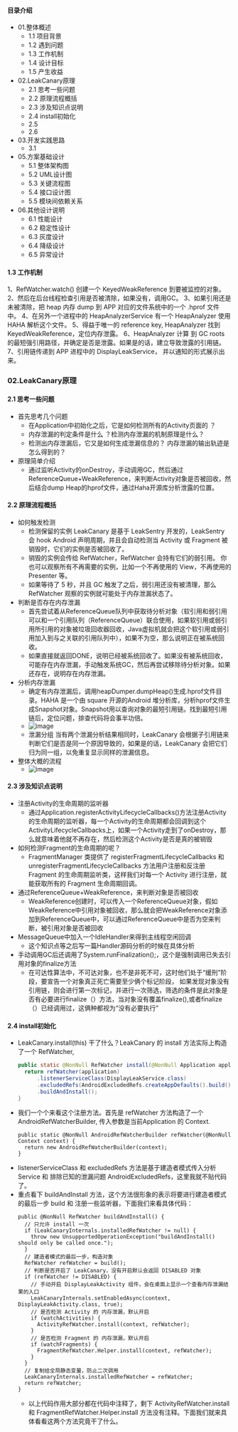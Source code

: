 #### 目录介绍
- 01.整体概述
    - 1.1 项目背景
    - 1.2 遇到问题
    - 1.3 工作机制
    - 1.4 设计目标
    - 1.5 产生收益
- 02.LeakCanary原理
    - 2.1 思考一些问题
    - 2.2 原理流程概括
    - 2.3 涉及知识点说明
    - 2.4 install初始化
    - 2.5 
    - 2.6 
- 03.开发实践思路
    - 3.1 
- 05.方案基础设计
    - 5.1 整体架构图
    - 5.2 UML设计图
    - 5.3 关键流程图
    - 5.4 接口设计图
    - 5.5 模块间依赖关系
- 06.其他设计说明
    - 6.1 性能设计
    - 6.2 稳定性设计
    - 6.3 灰度设计
    - 6.4 降级设计
    - 6.5 异常设计



#### 1.3 工作机制
1、RefWatcher.watch() 创建一个 KeyedWeakReference 到要被监控的对象。
2、然后在后台线程检查引用是否被清除，如果没有，调用GC。
3、如果引用还是未被清除，把 heap 内存 dump 到 APP 对应的文件系统中的一个 .hprof 文件中。
4、在另外一个进程中的 HeapAnalyzerService 有一个 HeapAnalyzer 使用HAHA 解析这个文件。
5、得益于唯一的 reference key, HeapAnalyzer 找到 KeyedWeakReference，定位内存泄露。
6、HeapAnalyzer 计算 到 GC roots 的最短强引用路径，并确定是否是泄露。如果是的话，建立导致泄露的引用链。
7、引用链传递到 APP 进程中的 DisplayLeakService， 并以通知的形式展示出来。


### 02.LeakCanary原理
#### 2.1 思考一些问题
- 首先思考几个问题
    - 在Application中初始化之后，它是如何检测所有的Activity页面的 ？
    - 内存泄漏的判定条件是什么 ？检测内存泄漏的机制原理是什么？
    - 检测出内存泄漏后，它又是如何生成泄漏信息的？ 内存泄漏的输出轨迹是怎么得到的？
- 原理简单介绍
    - 通过监听Activity的onDestroy，手动调用GC，然后通过ReferenceQueue+WeakReference，来判断Activity对象是否被回收，然后结合dump Heap的hprof文件，通过Haha开源库分析泄露的位置。



#### 2.2 原理流程概括
- 如何触发检测
    - 检测保留的实例 LeakCanary 是基于 LeakSentry 开发的，LeakSentry 会 hook Android 声明周期，并且会自动检测当 Activity 或 Fragment 被销毁时，它们的实例是否被回收了。
    - 销毁的实例会传给 RefWatcher，RefWatcher 会持有它们的弱引用。 你也可以观察所有不再需要的实例，比如一个不再使用的 View，不再使用的 Presenter 等。
    - 如果等待了 5 秒，并且 GC 触发了之后，弱引用还没有被清理，那么 RefWatcher 观察的实例就可能处于内存泄漏状态了。
- 判断是否存在内存泄漏
    - 首先尝试着从ReferenceQueue队列中获取待分析对象（软引用和弱引用可以和一个引用队列（ReferenceQueue）联合使用，如果软引用或弱引用所引用的对象被垃圾回收器回收，Java虚拟机就会把这个软引用或弱引用加入到与之关联的引用队列中），如果不为空，那么说明正在被系统回收。
    - 如果直接就返回DONE，说明已经被系统回收了。如果没有被系统回收，可能存在内存泄漏，手动触发系统GC，然后再尝试移除待分析对象。如果还存在，说明存在内存泄漏。
- 分析内存泄漏
    - 确定有内存泄漏后，调用heapDumper.dumpHeap()生成.hprof文件目录。HAHA 是一个由 square 开源的Android 堆分析库，分析hprof文件生成Snapshot对象。Snapshot用以查询对象的最短引用链。找到最短引用链后，定位问题，排查代码将会事半功倍。
    - ![image](https://img-blog.csdnimg.cn/20200418204619916.png)
    - 泄漏分组 当有两个泄漏分析结果相同时，LeakCanary 会根据子引用链来判断它们是否是同一个原因导致的，如果是的话，LeakCanary 会把它们归为同一组，以免重复显示同样的泄漏信息。
- 整体大概的流程
    - ![image](https://img-blog.csdnimg.cn/20200418204735337.png)





#### 2.3 涉及知识点说明
- 注册Activity的生命周期的监听器
    - 通过Application.registerActivityLifecycleCallbacks()方法注册Activity的生命周期的监听器，每一个Activity的生命周期都会回调到这个ActivityLifecycleCallbacks上，如果一个Activity走到了onDestroy，那么就意味着他就不再存在，然后检测这个Activity是否是真的被销毁
- 如何检测Fragment的生命周期的呢？
    - FragmentManager 类提供了 registerFragmentLifecycleCallbacks 和 unregisterFragmentLifecycleCallbacks 方法用户注册和反注册 Fragment 的生命周期监听类，这样我们对每一个 Activity 进行注册，就能获取所有的 Fragment 生命周期回调。
- 通过ReferenceQueue+WeakReference，来判断对象是否被回收
    - WeakReference创建时，可以传入一个ReferenceQueue对象，假如WeakReference中引用对象被回收，那么就会把WeakReference对象添加到ReferenceQueue中，可以通过ReferenceQueue中是否为空来判断，被引用对象是否被回收
- MessageQueue中加入一个IdleHandler来得到主线程空闲回调
    - 这个知识点等之后写一篇Handler源码分析的时候在具体分析
- 手动调用GC后还调用了System.runFinalization();，这个是强制调用已失去引用对象的finalize方法
    - 在可达性算法中，不可达对象，也不是非死不可，这时他们处于“缓刑”阶段，要宣告一个对象真正死亡需要至少俩个标记阶段， 如果发现对象没有引用链，则会进行第一次标记，并进行一次筛选，筛选的条件是此对象是否有必要进行finalize（）方法，当对象没有覆盖finalize(),或者finalize（）已经调用过，这俩种都视为“没有必要执行”


#### 2.4 install初始化
- LeakCanary.install(this) 干了什么？LeakCanary 的 install 方法实际上构造了一个 RefWatcher,
    ``` java
    public static @NonNull RefWatcher install(@NonNull Application application) {
      return refWatcher(application)
          .listenerServiceClass(DisplayLeakService.class)
          .excludedRefs(AndroidExcludedRefs.createAppDefaults().build())
          .buildAndInstall();
    }
    ```
- 我们一个个来看这个注册方法。首先是 refWatcher 方法构造了一个 AndroidRefWatcherBuilder, 传入参数是当前Application 的 Context.
    ```
    public static @NonNull AndroidRefWatcherBuilder refWatcher(@NonNull Context context) {
      return new AndroidRefWatcherBuilder(context);
    }
    ```
- listenerServiceClass 和 excludedRefs 方法是基于建造者模式传入分析Service 和 排除已知的泄漏问题 AndroidExcludedRefs，这里我就不贴代码了。
- 重点看下 buildAndInstall 方法，这个方法很形象的表示将要进行建造者模式的最后一步 build 和 注册一些监听器，下面我们来看具体代码：
    ```
    public @NonNull RefWatcher buildAndInstall() {
      // 只允许 install 一次
      if (LeakCanaryInternals.installedRefWatcher != null) {
        throw new UnsupportedOperationException("buildAndInstall() should only be called once.");
      }
      // 建造者模式的最后一步，构造对象
      RefWatcher refWatcher = build();
      // 判断是否开启了 LeakCanary，没有开启默认会返回 DISABLED 对象
      if (refWatcher != DISABLED) {
        // 手动开启 DisplayLeakActivity 组件，会在桌面上显示一个查看内存泄漏结果的入口
        LeakCanaryInternals.setEnabledAsync(context, DisplayLeakActivity.class, true);
        // 是否检测 Activity 的 内存泄漏，默认开启
        if (watchActivities) {
          ActivityRefWatcher.install(context, refWatcher);
        }
        // 是否检测 Fragment 的 内存泄漏，默认开启
        if (watchFragments) {
          FragmentRefWatcher.Helper.install(context, refWatcher);
        }
      }
      // 复制给全局静态变量，防止二次调用
      LeakCanaryInternals.installedRefWatcher = refWatcher;
      return refWatcher;
    }
    ```
    - 以上代码作用大部分都在代码中注释了，剩下 ActivityRefWatcher.install 和 FragmentRefWatcher.Helper.install 方法没有注释。下面我们就来具体看看这两个方法究竟干了什么。






